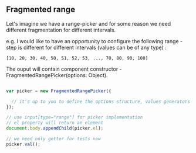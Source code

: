 ## Fragmented range

Let's imagine we have a range-picker and for some reason we need different fragmentation for different intervals.

e.g. I would like to have an opportunity to configure the following range - step is different for different intervals (values can be of any type) :

```
[10, 20, 30, 40, 50, 51, 52, 53, ..., 70, 80, 90, 100]
```

The ouput will contain component constructor - FragmentedRangePicker(options: Object).

```js

var picker = new FragmentedRangePicker({

  // it's up to you to define the options structure, values generators and so on
});

// use input[type="range"] for picker implementation
// el property will return an element
document.body.appendChild(picker.el);

// we need only getter for tests now
picker.val();

```
